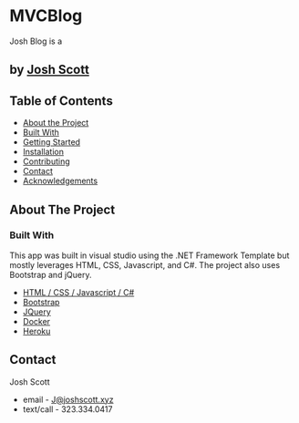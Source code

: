 # MVCBlog
 Josh Blog is a 
## by [Josh Scott](https://josh-scott-portfolio.netlify.app/)

<!-- TABLE OF CONTENTS -->
## Table of Contents

* [About the Project](#about-the-project)
* [Built With](#built-with)
* [Getting Started](#getting-started)
* [Installation](#installation)
* [Contributing](#contributing)
* [Contact](#contact)
* [Acknowledgements](#acknowledgements)

## About The Project

### Built With

This app was built in visual studio using the .NET Framework Template but mostly leverages HTML, CSS, Javascript, and C#. The project also uses Bootstrap and jQuery.

* [HTML](https://www.w3schools.com/html/)[ / CSS](https://www.w3schools.com/css/)[ / Javascript](https://www.w3schools.com/js/DEFAULT.asp)[ / C#](https://docs.microsoft.com/en-us/dotnet/csharp/)
* [Bootstrap](https://getbootstrap.com)
* [JQuery](https://jquery.com)
* [Docker](https://docker.com)
* [Heroku](https://heroku.com)

<!-- CONTACT -->
## Contact

Josh Scott
* email - J@joshscott.xyz
* text/call - 323.334.0417
